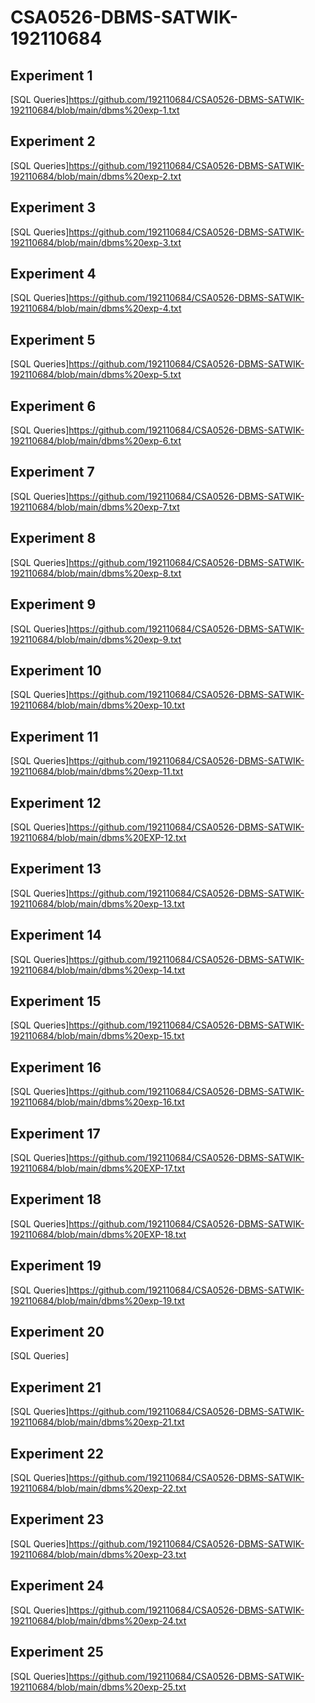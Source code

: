 # CSA0526-DBMS-SATWIK-192110684

## Experiment 1
[SQL Queries]https://github.com/192110684/CSA0526-DBMS-SATWIK-192110684/blob/main/dbms%20exp-1.txt

## Experiment 2
[SQL Queries]https://github.com/192110684/CSA0526-DBMS-SATWIK-192110684/blob/main/dbms%20exp-2.txt

## Experiment 3
[SQL Queries]https://github.com/192110684/CSA0526-DBMS-SATWIK-192110684/blob/main/dbms%20exp-3.txt

## Experiment 4
[SQL Queries]https://github.com/192110684/CSA0526-DBMS-SATWIK-192110684/blob/main/dbms%20exp-4.txt

## Experiment 5
[SQL Queries]https://github.com/192110684/CSA0526-DBMS-SATWIK-192110684/blob/main/dbms%20exp-5.txt

## Experiment 6
[SQL Queries]https://github.com/192110684/CSA0526-DBMS-SATWIK-192110684/blob/main/dbms%20exp-6.txt

## Experiment 7
[SQL Queries]https://github.com/192110684/CSA0526-DBMS-SATWIK-192110684/blob/main/dbms%20exp-7.txt

## Experiment 8
[SQL Queries]https://github.com/192110684/CSA0526-DBMS-SATWIK-192110684/blob/main/dbms%20exp-8.txt

## Experiment 9
[SQL Queries]https://github.com/192110684/CSA0526-DBMS-SATWIK-192110684/blob/main/dbms%20exp-9.txt

## Experiment 10
[SQL Queries]https://github.com/192110684/CSA0526-DBMS-SATWIK-192110684/blob/main/dbms%20exp-10.txt

## Experiment 11
[SQL Queries]https://github.com/192110684/CSA0526-DBMS-SATWIK-192110684/blob/main/dbms%20exp-11.txt

## Experiment 12
[SQL Queries]https://github.com/192110684/CSA0526-DBMS-SATWIK-192110684/blob/main/dbms%20EXP-12.txt

## Experiment 13
[SQL Queries]https://github.com/192110684/CSA0526-DBMS-SATWIK-192110684/blob/main/dbms%20exp-13.txt

## Experiment 14
[SQL Queries]https://github.com/192110684/CSA0526-DBMS-SATWIK-192110684/blob/main/dbms%20exp-14.txt

## Experiment 15
[SQL Queries]https://github.com/192110684/CSA0526-DBMS-SATWIK-192110684/blob/main/dbms%20exp-15.txt

## Experiment 16
[SQL Queries]https://github.com/192110684/CSA0526-DBMS-SATWIK-192110684/blob/main/dbms%20exp-16.txt

## Experiment 17
[SQL Queries]https://github.com/192110684/CSA0526-DBMS-SATWIK-192110684/blob/main/dbms%20EXP-17.txt

## Experiment 18
[SQL Queries]https://github.com/192110684/CSA0526-DBMS-SATWIK-192110684/blob/main/dbms%20EXP-18.txt

## Experiment 19
[SQL Queries]https://github.com/192110684/CSA0526-DBMS-SATWIK-192110684/blob/main/dbms%20exp-19.txt

## Experiment 20
[SQL Queries]

## Experiment 21
[SQL Queries]https://github.com/192110684/CSA0526-DBMS-SATWIK-192110684/blob/main/dbms%20exp-21.txt

## Experiment 22
[SQL Queries]https://github.com/192110684/CSA0526-DBMS-SATWIK-192110684/blob/main/dbms%20exp-22.txt

## Experiment 23
[SQL Queries]https://github.com/192110684/CSA0526-DBMS-SATWIK-192110684/blob/main/dbms%20exp-23.txt

## Experiment 24
[SQL Queries]https://github.com/192110684/CSA0526-DBMS-SATWIK-192110684/blob/main/dbms%20exp-24.txt

## Experiment 25
[SQL Queries]https://github.com/192110684/CSA0526-DBMS-SATWIK-192110684/blob/main/dbms%20exp-25.txt
